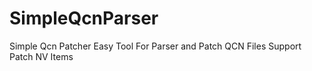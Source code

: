 # SimpleQcnParser
Simple Qcn Patcher Easy Tool For Parser and Patch QCN Files Support Patch NV Items
